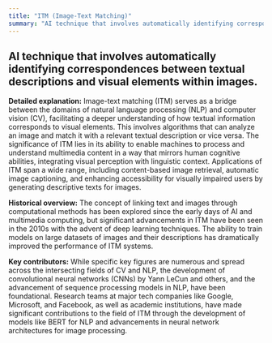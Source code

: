```yaml
---
title: "ITM (Image-Text Matching)"
summary: "AI technique that involves automatically identifying correspondences between textual descriptions and visual elements within images."
---
```


## AI technique that involves automatically identifying correspondences between textual descriptions and visual elements within images.

**Detailed explanation:** Image-text matching (ITM) serves as a bridge between the domains of natural language processing (NLP) and computer vision (CV), facilitating a deeper understanding of how textual information corresponds to visual elements. This involves algorithms that can analyze an image and match it with a relevant textual description or vice versa. The significance of ITM lies in its ability to enable machines to process and understand multimedia content in a way that mirrors human cognitive abilities, integrating visual perception with linguistic context. Applications of ITM span a wide range, including content-based image retrieval, automatic image captioning, and enhancing accessibility for visually impaired users by generating descriptive texts for images.

**Historical overview:** The concept of linking text and images through computational methods has been explored since the early days of AI and multimedia computing, but significant advancements in ITM have been seen in the 2010s with the advent of deep learning techniques. The ability to train models on large datasets of images and their descriptions has dramatically improved the performance of ITM systems.

**Key contributors:** While specific key figures are numerous and spread across the intersecting fields of CV and NLP, the development of convolutional neural networks (CNNs) by Yann LeCun and others, and the advancement of sequence processing models in NLP, have been foundational. Research teams at major tech companies like Google, Microsoft, and Facebook, as well as academic institutions, have made significant contributions to the field of ITM through the development of models like BERT for NLP and advancements in neural network architectures for image processing.

